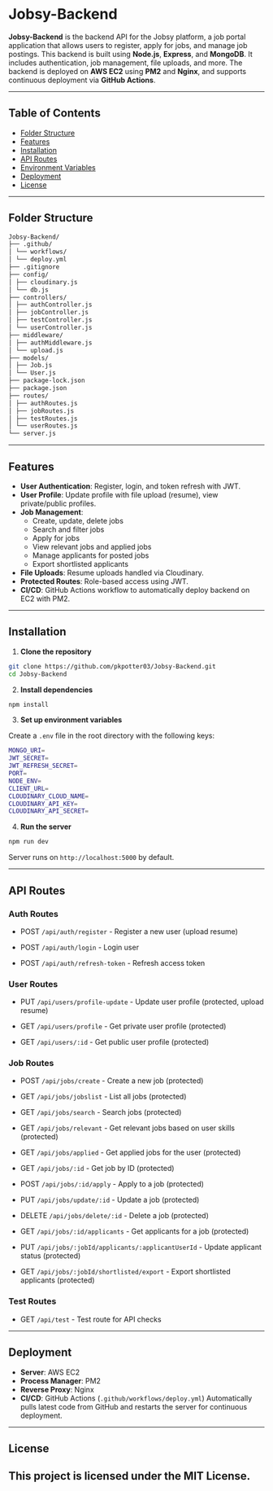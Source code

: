 # Jobsy-Backend

**Jobsy-Backend** is the backend API for the Jobsy platform, a job portal application that allows users to register, apply for jobs, and manage job postings. This backend is built using **Node.js**, **Express**, and **MongoDB**. It includes authentication, job management, file uploads, and more. The backend is deployed on **AWS EC2** using **PM2** and **Nginx**, and supports continuous deployment via **GitHub Actions**.

---

## Table of Contents
- [Folder Structure](#folder-structure)
- [Features](#features)
- [Installation](#installation)
- [API Routes](#api-routes)
- [Environment Variables](#environment-variables)
- [Deployment](#deployment)
- [License](#license)

---

## Folder Structure
```bash
Jobsy-Backend/
├── .github/
│ └── workflows/
│ └── deploy.yml
├── .gitignore
├── config/
│ ├── cloudinary.js
│ └── db.js
├── controllers/
│ ├── authController.js
│ ├── jobController.js
│ ├── testController.js
│ └── userController.js
├── middleware/
│ ├── authMiddleware.js
│ └── upload.js
├── models/
│ ├── Job.js
│ └── User.js
├── package-lock.json
├── package.json
├── routes/
│ ├── authRoutes.js
│ ├── jobRoutes.js
│ ├── testRoutes.js
│ └── userRoutes.js
└── server.js
```

---

## Features

- **User Authentication**: Register, login, and token refresh with JWT.
- **User Profile**: Update profile with file upload (resume), view private/public profiles.
- **Job Management**:
  - Create, update, delete jobs
  - Search and filter jobs
  - Apply for jobs
  - View relevant jobs and applied jobs
  - Manage applicants for posted jobs
  - Export shortlisted applicants
- **File Uploads**: Resume uploads handled via Cloudinary.
- **Protected Routes**: Role-based access using JWT.
- **CI/CD**: GitHub Actions workflow to automatically deploy backend on EC2 with PM2.

---

## Installation

1. **Clone the repository**
```bash
git clone https://github.com/pkpotter03/Jobsy-Backend.git
cd Jobsy-Backend
```
2. **Install dependencies**
```bash
npm install
```
3. **Set up environment variables**

Create a `.env` file in the root directory with the following keys:
```bash
MONGO_URI=
JWT_SECRET=
JWT_REFRESH_SECRET=
PORT=
NODE_ENV=
CLIENT_URL=
CLOUDINARY_CLOUD_NAME=
CLOUDINARY_API_KEY=
CLOUDINARY_API_SECRET=
```
4. **Run the server**
```bash
npm run dev
```
Server runs on `http://localhost:5000` by default.

---
## API Routes

### Auth Routes
- POST `/api/auth/register` - Register a new user (upload resume)

- POST `/api/auth/login` - Login user

- POST `/api/auth/refresh-token` - Refresh access token

### User Routes

- PUT `/api/users/profile-update` - Update user profile (protected, upload resume)

- GET `/api/users/profile` - Get private user profile (protected)

- GET `/api/users/:id` - Get public user profile (protected)

### Job Routes

- POST `/api/jobs/create` - Create a new job (protected)

- GET `/api/jobs/jobslist` - List all jobs (protected)

- GET `/api/jobs/search` - Search jobs (protected)

- GET `/api/jobs/relevant` - Get relevant jobs based on user skills (protected)

- GET `/api/jobs/applied` - Get applied jobs for the user (protected)

- GET `/api/jobs/:id` - Get job by ID (protected)

- POST `/api/jobs/:id/apply` - Apply to a job (protected)

- PUT `/api/jobs/update/:id` - Update a job (protected)

- DELETE `/api/jobs/delete/:id` - Delete a job (protected)

- GET `/api/jobs/:id/applicants` - Get applicants for a job (protected)

- PUT `/api/jobs/:jobId/applicants/:applicantUserId` - Update applicant status (protected)

- GET `/api/jobs/:jobId/shortlisted/export` - Export shortlisted applicants (protected)

### Test Routes

- GET `/api/test` - Test route for API checks
---
## Deployment
- **Server**: AWS EC2
- **Process Manager**: PM2
- **Reverse Proxy**: Nginx
- **CI/CD**: GitHub Actions (`.github/workflows/deploy.yml`)
Automatically pulls latest code from GitHub and restarts the server for continuous deployment.
---
## License
This project is licensed under the MIT License.
---